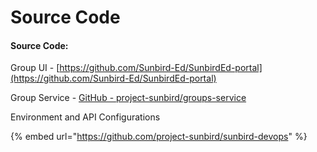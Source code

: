 # Source Code

#### Source Code:

Group UI - [https://github.com/Sunbird-Ed/SunbirdEd-portal](https://github.com/Sunbird-Ed/SunbirdEd-portal)

Group Service - [GitHub - project-sunbird/groups-service](https://github.com/project-sunbird/groups-service)

Environment and API Configurations&#x20;

{% embed url="https://github.com/project-sunbird/sunbird-devops" %}
